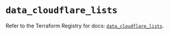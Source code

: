 # `data_cloudflare_lists`

Refer to the Terraform Registry for docs: [`data_cloudflare_lists`](https://registry.terraform.io/providers/cloudflare/cloudflare/4.27.0/docs/data-sources/lists).
